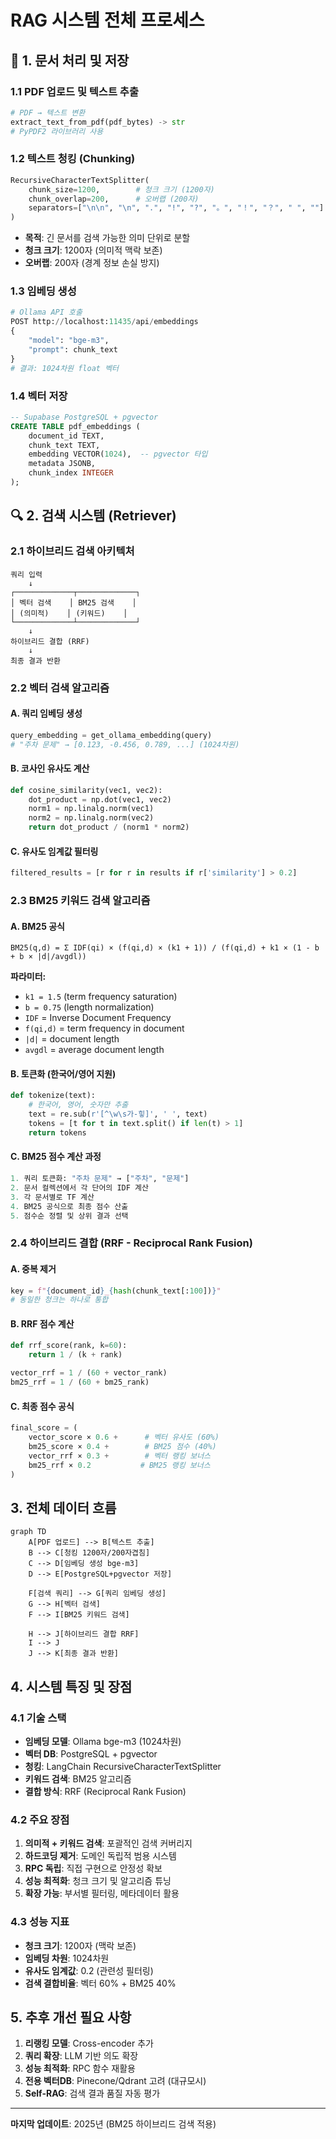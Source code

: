 # RAG 시스템 전체 프로세스

## 📄 1. 문서 처리 및 저장

### 1.1 PDF 업로드 및 텍스트 추출
```python
# PDF → 텍스트 변환
extract_text_from_pdf(pdf_bytes) -> str
# PyPDF2 라이브러리 사용
```

### 1.2 텍스트 청킹 (Chunking)
```python
RecursiveCharacterTextSplitter(
    chunk_size=1200,        # 청크 크기 (1200자)
    chunk_overlap=200,      # 오버랩 (200자)
    separators=["\n\n", "\n", ".", "!", "?", "。", "！", "？", " ", ""]
)
```
- **목적**: 긴 문서를 검색 가능한 의미 단위로 분할
- **청크 크기**: 1200자 (의미적 맥락 보존)
- **오버랩**: 200자 (경계 정보 손실 방지)

### 1.3 임베딩 생성
```python
# Ollama API 호출
POST http://localhost:11435/api/embeddings
{
    "model": "bge-m3",
    "prompt": chunk_text
}
# 결과: 1024차원 float 벡터
```

### 1.4 벡터 저장
```sql
-- Supabase PostgreSQL + pgvector
CREATE TABLE pdf_embeddings (
    document_id TEXT,
    chunk_text TEXT,
    embedding VECTOR(1024),  -- pgvector 타입
    metadata JSONB,
    chunk_index INTEGER
);
```

## 🔍 2. 검색 시스템 (Retriever)

### 2.1 하이브리드 검색 아키텍처
```
쿼리 입력
    ↓
┌─────────────┬─────────────┐
│ 벡터 검색    │ BM25 검색    │
│ (의미적)    │ (키워드)    │
└─────────────┴─────────────┘
    ↓
하이브리드 결합 (RRF)
    ↓
최종 결과 반환
```

### 2.2 벡터 검색 알고리즘

#### A. 쿼리 임베딩 생성
```python
query_embedding = get_ollama_embedding(query)
# "주차 문제" → [0.123, -0.456, 0.789, ...] (1024차원)
```

#### B. 코사인 유사도 계산
```python
def cosine_similarity(vec1, vec2):
    dot_product = np.dot(vec1, vec2)
    norm1 = np.linalg.norm(vec1)
    norm2 = np.linalg.norm(vec2)
    return dot_product / (norm1 * norm2)
```

#### C. 유사도 임계값 필터링
```python
filtered_results = [r for r in results if r['similarity'] > 0.2]
```

### 2.3 BM25 키워드 검색 알고리즘

#### A. BM25 공식
```
BM25(q,d) = Σ IDF(qi) × (f(qi,d) × (k1 + 1)) / (f(qi,d) + k1 × (1 - b + b × |d|/avgdl))
```

**파라미터:**
- `k1 = 1.5` (term frequency saturation)
- `b = 0.75` (length normalization)
- `IDF` = Inverse Document Frequency
- `f(qi,d)` = term frequency in document
- `|d|` = document length
- `avgdl` = average document length

#### B. 토큰화 (한국어/영어 지원)
```python
def tokenize(text):
    # 한국어, 영어, 숫자만 추출
    text = re.sub(r'[^\w\s가-힣]', ' ', text)
    tokens = [t for t in text.split() if len(t) > 1]
    return tokens
```

#### C. BM25 점수 계산 과정
```python
1. 쿼리 토큰화: "주차 문제" → ["주차", "문제"]
2. 문서 컬렉션에서 각 단어의 IDF 계산
3. 각 문서별로 TF 계산
4. BM25 공식으로 최종 점수 산출
5. 점수순 정렬 및 상위 결과 선택
```

### 2.4 하이브리드 결합 (RRF - Reciprocal Rank Fusion)

#### A. 중복 제거
```python
key = f"{document_id}_{hash(chunk_text[:100])}"
# 동일한 청크는 하나로 통합
```

#### B. RRF 점수 계산
```python
def rrf_score(rank, k=60):
    return 1 / (k + rank)

vector_rrf = 1 / (60 + vector_rank)
bm25_rrf = 1 / (60 + bm25_rank)
```

#### C. 최종 점수 공식
```python
final_score = (
    vector_score × 0.6 +      # 벡터 유사도 (60%)
    bm25_score × 0.4 +        # BM25 점수 (40%)
    vector_rrf × 0.3 +        # 벡터 랭킹 보너스
    bm25_rrf × 0.2           # BM25 랭킹 보너스
)
```

## 3. 전체 데이터 흐름

```mermaid
graph TD
    A[PDF 업로드] --> B[텍스트 추출]
    B --> C[청킹 1200자/200자겹침]
    C --> D[임베딩 생성 bge-m3]
    D --> E[PostgreSQL+pgvector 저장]

    F[검색 쿼리] --> G[쿼리 임베딩 생성]
    G --> H[벡터 검색]
    F --> I[BM25 키워드 검색]

    H --> J[하이브리드 결합 RRF]
    I --> J
    J --> K[최종 결과 반환]
```

## 4. 시스템 특징 및 장점

### 4.1 기술 스택
- **임베딩 모델**: Ollama bge-m3 (1024차원)
- **벡터 DB**: PostgreSQL + pgvector
- **청킹**: LangChain RecursiveCharacterTextSplitter
- **키워드 검색**: BM25 알고리즘
- **결합 방식**: RRF (Reciprocal Rank Fusion)

### 4.2 주요 장점
1. **의미적 + 키워드 검색**: 포괄적인 검색 커버리지
2. **하드코딩 제거**: 도메인 독립적 범용 시스템
3. **RPC 독립**: 직접 구현으로 안정성 확보
4. **성능 최적화**: 청크 크기 및 알고리즘 튜닝
5. **확장 가능**: 부서별 필터링, 메타데이터 활용

### 4.3 성능 지표
- **청크 크기**: 1200자 (맥락 보존)
- **임베딩 차원**: 1024차원
- **유사도 임계값**: 0.2 (관련성 필터링)
- **검색 결합비율**: 벡터 60% + BM25 40%

## 5. 추후 개선 필요 사항
1. **리랭킹 모델**: Cross-encoder 추가
2. **쿼리 확장**: LLM 기반 의도 확장
3. **성능 최적화**: RPC 함수 재활용
4. **전용 벡터DB**: Pinecone/Qdrant 고려 (대규모시)
5. **Self-RAG**: 검색 결과 품질 자동 평가

---

**마지막 업데이트**: 2025년 (BM25 하이브리드 검색 적용)